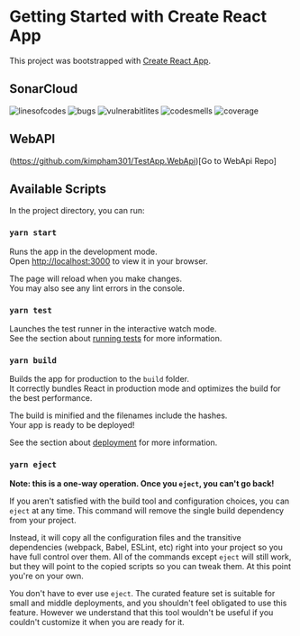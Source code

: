 # Getting Started with Create React App

This project was bootstrapped with [Create React App](https://github.com/facebook/create-react-app).

## SonarCloud
![linesofcodes](https://sonarcloud.io/api/project_badges/measure?project=kimpham301_TestApp.Frontend&metric=ncloc#.svg)
![bugs](https://sonarcloud.io/api/project_badges/measure?project=kimpham301_TestApp.Frontend&metric=bugs#.svg)
![vulnerabitlites](https://sonarcloud.io/api/project_badges/measure?project=kimpham301_TestApp.Frontend&metric=vulnerabilities#.svg)
![codesmells](https://sonarcloud.io/api/project_badges/measure?project=kimpham301_TestApp.Frontend&metric=code_smells#.svg)
![coverage](https://sonarcloud.io/api/project_badges/measure?project=kimpham301_TestApp.Frontend&metric=coverage#.svg)

## WebAPI
(https://github.com/kimpham301/TestApp.WebApi)[Go to WebApi Repo]
## Available Scripts

In the project directory, you can run:

### `yarn start`

Runs the app in the development mode.\
Open [http://localhost:3000](http://localhost:3000) to view it in your browser.

The page will reload when you make changes.\
You may also see any lint errors in the console.

### `yarn test`

Launches the test runner in the interactive watch mode.\
See the section about [running tests](https://facebook.github.io/create-react-app/docs/running-tests) for more information.

### `yarn build`

Builds the app for production to the `build` folder.\
It correctly bundles React in production mode and optimizes the build for the best performance.

The build is minified and the filenames include the hashes.\
Your app is ready to be deployed!

See the section about [deployment](https://facebook.github.io/create-react-app/docs/deployment) for more information.

### `yarn eject`

**Note: this is a one-way operation. Once you `eject`, you can't go back!**

If you aren't satisfied with the build tool and configuration choices, you can `eject` at any time. This command will remove the single build dependency from your project.

Instead, it will copy all the configuration files and the transitive dependencies (webpack, Babel, ESLint, etc) right into your project so you have full control over them. All of the commands except `eject` will still work, but they will point to the copied scripts so you can tweak them. At this point you're on your own.

You don't have to ever use `eject`. The curated feature set is suitable for small and middle deployments, and you shouldn't feel obligated to use this feature. However we understand that this tool wouldn't be useful if you couldn't customize it when you are ready for it.

